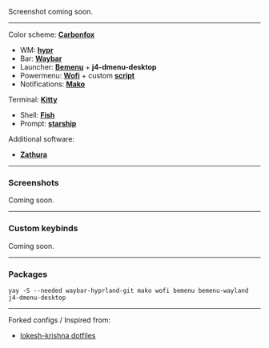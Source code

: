 Screenshot coming soon.

***
Color scheme: [**Carbonfox**](https://github.com/EdenEast/nightfox.nvim#carbonfox)
- WM: [**hypr**](https://github.com/Zerodya/dotfiles/tree/main/Carbonfox%20Hyprland/.config/hypr)
- Bar: [**Waybar**](https://github.com/Zerodya/dotfiles/tree/main/Carbonfox%20Hyprland/.config/waybar)
- Launcher: [**Bemenu**](https://github.com/Zerodya/dotfiles/tree/main/Carbonfox%20Hyprland/.config/bemenu) + **j4-dmenu-desktop**
- Powermenu: [**Wofi**](https://github.com/Zerodya/dotfiles/tree/main/Carbonfox%20Hyprland/.config/wofi) + custom [**script**](https://github.com/Zerodya/dotfiles/blob/main/Carbonfox%20Hyprland/scripts/wofi-power-menu)
- Notifications: [**Mako**](https://github.com/Zerodya/dotfiles/tree/main/Carbonfox%20Hyprland/.config/mako/carbonfox)

Terminal: [**Kitty**](https://github.com/Zerodya/dotfiles/tree/main/Carbonfox%20Hyprland/.config/kitty/carbonfox)
- Shell: [**Fish**](https://github.com/Zerodya/dotfiles/tree/main/Carbonfox%20Hyprland/.config/fish)
- Prompt: [**starship**](https://starship.rs/)

Additional software:
- [**Zathura**](https://github.com/Zerodya/dotfiles/tree/main/Carbonfox%20Hyprland/.config/zathura)

***
### Screenshots
Coming soon.

***
### Custom keybinds
Coming soon.

***
### Packages
```
yay -S --needed waybar-hyprland-git mako wofi bemenu bemenu-wayland j4-dmenu-desktop
```

***
Forked configs / Inspired from:
- [lokesh-krishna dotfiles](https://github.com/lokesh-krishna/dotfiles/tree/main/catppuccin)

